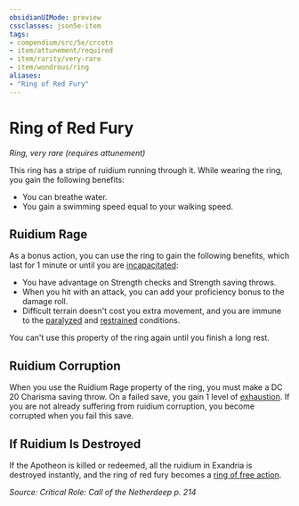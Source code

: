 ```yaml
---
obsidianUIMode: preview
cssclasses: json5e-item
tags:
- compendium/src/5e/crcotn
- item/attunement/required
- item/rarity/very-rare
- item/wondrous/ring
aliases: 
- "Ring of Red Fury"
---
```

# Ring of Red Fury
*Ring, very rare (requires attunement)*  


This ring has a stripe of ruidium running through it. While wearing the ring, you gain the following benefits:

- You can breathe water.  
- You gain a swimming speed equal to your walking speed.  

## Ruidium Rage

As a bonus action, you can use the ring to gain the following benefits, which last for 1 minute or until you are [incapacitated](2-Mechanics/CLI/rules/conditions.md#Incapacitated):

- You have advantage on Strength checks and Strength saving throws.  
- When you hit with an attack, you can add your proficiency bonus to the damage roll.  
- Difficult terrain doesn't cost you extra movement, and you are immune to the [paralyzed](2-Mechanics/CLI/rules/conditions.md#Paralyzed) and [restrained](2-Mechanics/CLI/rules/conditions.md#Restrained) conditions.  

You can't use this property of the ring again until you finish a long rest.

## Ruidium Corruption

When you use the Ruidium Rage property of the ring, you must make a DC 20 Charisma saving throw. On a failed save, you gain 1 level of [exhaustion](2-Mechanics/CLI/rules/conditions.md#Exhaustion). If you are not already suffering from ruidium corruption, you become corrupted when you fail this save.

## If Ruidium Is Destroyed

If the Apotheon is killed or redeemed, all the ruidium in Exandria is destroyed instantly, and the ring of red fury becomes a [ring of free action](2-Mechanics/CLI/items/ring-of-free-action.md).

*Source: Critical Role: Call of the Netherdeep p. 214*